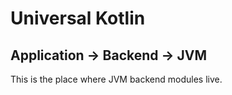 # Universal Kotlin

## Application -> Backend -> JVM

This is the place where JVM backend modules live.
